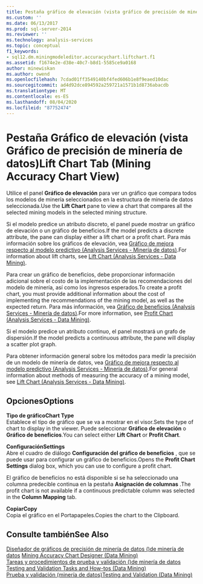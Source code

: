 ```yaml
---
title: Pestaña gráfico de elevación (vista gráfico de precisión de minería de datos) | Microsoft Docs
ms.custom: ''
ms.date: 06/13/2017
ms.prod: sql-server-2014
ms.reviewer: ''
ms.technology: analysis-services
ms.topic: conceptual
f1_keywords:
- sql12.dm.miningmodeleditor.accuracychart.liftchart.f1
ms.assetid: f1674e2e-d38e-40c7-b8d1-5585ce9a0168
author: minewiskan
ms.author: owend
ms.openlocfilehash: 7cdad01ff3549140bf4fed606b1e8f9eaed10dac
ms.sourcegitcommit: ad4d92dce894592a259721a1571b1d8736abacdb
ms.translationtype: MT
ms.contentlocale: es-ES
ms.lasthandoff: 08/04/2020
ms.locfileid: "87752474"
---
```

# <a name="lift-chart-tab-mining-accuracy-chart-view"></a><span data-ttu-id="dfcd6-102">Pestaña Gráfico de elevación (vista Gráfico de precisión de minería de datos)</span><span class="sxs-lookup"><span data-stu-id="dfcd6-102">Lift Chart Tab (Mining Accuracy Chart View)</span></span>
  <span data-ttu-id="dfcd6-103">Utilice el panel **Gráfico de elevación** para ver un gráfico que compara todos los modelos de minería seleccionados en la estructura de minería de datos seleccionada.</span><span class="sxs-lookup"><span data-stu-id="dfcd6-103">Use the **Lift Chart** pane to view a chart that compares all the selected mining models in the selected mining structure.</span></span>  
  
 <span data-ttu-id="dfcd6-104">Si el modelo predice un atributo discreto, el panel puede mostrar un gráfico de elevación o un gráfico de beneficios.</span><span class="sxs-lookup"><span data-stu-id="dfcd6-104">If the model predicts a discrete attribute, the pane can display either a lift chart or a profit chart.</span></span> <span data-ttu-id="dfcd6-105">Para más información sobre los gráficos de elevación, vea [Gráfico de mejora respecto al modelo predictivo &#40;Analysis Services - Minería de datos&#41;](data-mining/lift-chart-analysis-services-data-mining.md).</span><span class="sxs-lookup"><span data-stu-id="dfcd6-105">For information about lift charts, see [Lift Chart &#40;Analysis Services - Data Mining&#41;](data-mining/lift-chart-analysis-services-data-mining.md).</span></span>  
  
 <span data-ttu-id="dfcd6-106">Para crear un gráfico de beneficios, debe proporcionar información adicional sobre el costo de la implementación de las recomendaciones del modelo de minería, así como los ingresos esperados.</span><span class="sxs-lookup"><span data-stu-id="dfcd6-106">To create a profit chart, you must provide additional information about the cost of implementing the recommendations of the mining model, as well as the expected return.</span></span> <span data-ttu-id="dfcd6-107">Para más información, vea [Gráfico de beneficios &#40;Analysis Services - Minería de datos&#41;](data-mining/profit-chart-analysis-services-data-mining.md).</span><span class="sxs-lookup"><span data-stu-id="dfcd6-107">For more information, see [Profit Chart &#40;Analysis Services - Data Mining&#41;](data-mining/profit-chart-analysis-services-data-mining.md).</span></span>  
  
 <span data-ttu-id="dfcd6-108">Si el modelo predice un atributo continuo, el panel mostrará un grafo de dispersión.</span><span class="sxs-lookup"><span data-stu-id="dfcd6-108">If the model predicts a continuous attribute, the pane will display a scatter plot graph.</span></span>  
  
 <span data-ttu-id="dfcd6-109">Para obtener información general sobre los métodos para medir la precisión de un modelo de minería de datos, vea [Gráfico de mejora respecto al modelo predictivo &#40;Analysis Services - Minería de datos&#41;](data-mining/lift-chart-analysis-services-data-mining.md).</span><span class="sxs-lookup"><span data-stu-id="dfcd6-109">For general information about methods of measuring the accuracy of a mining model, see [Lift Chart &#40;Analysis Services - Data Mining&#41;](data-mining/lift-chart-analysis-services-data-mining.md).</span></span>  
  
## <a name="options"></a><span data-ttu-id="dfcd6-110">Opciones</span><span class="sxs-lookup"><span data-stu-id="dfcd6-110">Options</span></span>  
 <span data-ttu-id="dfcd6-111">**Tipo de gráfico**</span><span class="sxs-lookup"><span data-stu-id="dfcd6-111">**Chart Type**</span></span>  
 <span data-ttu-id="dfcd6-112">Establece el tipo de gráfico que se va a mostrar en el visor.</span><span class="sxs-lookup"><span data-stu-id="dfcd6-112">Sets the type of chart to display in the viewer.</span></span> <span data-ttu-id="dfcd6-113">Puede seleccionar **Gráfico de elevación** o **Gráfico de beneficios**.</span><span class="sxs-lookup"><span data-stu-id="dfcd6-113">You can select either **Lift Chart** or **Profit Chart**.</span></span>  
  
 <span data-ttu-id="dfcd6-114">**Configuración**</span><span class="sxs-lookup"><span data-stu-id="dfcd6-114">**Settings**</span></span>  
 <span data-ttu-id="dfcd6-115">Abre el cuadro de diálogo **Configuración del gráfico de beneficios** , que se puede usar para configurar un gráfico de beneficios.</span><span class="sxs-lookup"><span data-stu-id="dfcd6-115">Opens the **Profit Chart Settings** dialog box, which you can use to configure a profit chart.</span></span>  
  
 <span data-ttu-id="dfcd6-116">El gráfico de beneficios no está disponible si se ha seleccionado una columna predecible continua en la pestaña **Asignación de columnas** .</span><span class="sxs-lookup"><span data-stu-id="dfcd6-116">The profit chart is not available if a continuous predictable column was selected in the **Column Mapping** tab.</span></span>  
  
 <span data-ttu-id="dfcd6-117">**Copiar**</span><span class="sxs-lookup"><span data-stu-id="dfcd6-117">**Copy**</span></span>  
 <span data-ttu-id="dfcd6-118">Copia el gráfico en el Portapapeles.</span><span class="sxs-lookup"><span data-stu-id="dfcd6-118">Copies the chart to the Clipboard.</span></span>  
  
## <a name="see-also"></a><span data-ttu-id="dfcd6-119">Consulte también</span><span class="sxs-lookup"><span data-stu-id="dfcd6-119">See Also</span></span>  
 <span data-ttu-id="dfcd6-120">[Diseñador de gráficos de precisión de minería de datos &#40;&#41;de minería de datos](mining-accuracy-chart-designer-data-mining.md) </span><span class="sxs-lookup"><span data-stu-id="dfcd6-120">[Mining Accuracy Chart Designer &#40;Data Mining&#41;](mining-accuracy-chart-designer-data-mining.md) </span></span>  
 <span data-ttu-id="dfcd6-121">[Tareas y procedimientos de prueba y validación &#40;&#41;de minería de datos](data-mining/testing-and-validation-tasks-and-how-tos-data-mining.md) </span><span class="sxs-lookup"><span data-stu-id="dfcd6-121">[Testing and Validation Tasks and How-tos &#40;Data Mining&#41;](data-mining/testing-and-validation-tasks-and-how-tos-data-mining.md) </span></span>  
 [<span data-ttu-id="dfcd6-122">Prueba y validación &#40;minería de datos&#41;</span><span class="sxs-lookup"><span data-stu-id="dfcd6-122">Testing and Validation &#40;Data Mining&#41;</span></span>](data-mining/testing-and-validation-data-mining.md)  
  
  
